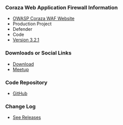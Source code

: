 ### Coraza Web Application Firewall Information
* [OWASP Coraza WAF Website](https://www.coraza.io/)
* <i class="fas fa-flask" style="color:rgb(90,129,175);"></i> Production Project
* <i class="fas fa-shield-alt" style="color:rgb(90,129,175);"></i> Defender
* <i class="fas fa-code" style="color:rgb(90,129,175);"></i> Code
* [Version 3.2.1](https://github.com/corazawaf/coraza/releases/tag/v3.0.2)

### Downloads or Social Links

* [Download](https://github.com/corazawaf/coraza)
* [Meetup](#)

### Code Repository
* [GitHub](https://github.com/corazawaf/coraza)

### Change Log
* [See Releases](https://github.com/corazawaf/coraza/releases)
